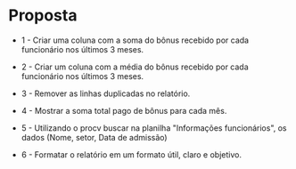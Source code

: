# Proposta

* 1 - Criar uma coluna com a soma do bônus recebido por cada funcionário nos últimos 3 meses.

* 2 - Criar um coluna com a média do bônus recebido por cada funcionário nos últimos 3 meses.

* 3 - Remover as linhas duplicadas no relatório.
* 4 - Mostrar a soma total pago de bônus para cada mês.
* 5 - Utilizando o procv buscar na planilha "Informações funcionários", os dados (Nome, setor, Data de admissão)
* 6 - Formatar o relatório em um formato útil, claro e objetivo.

